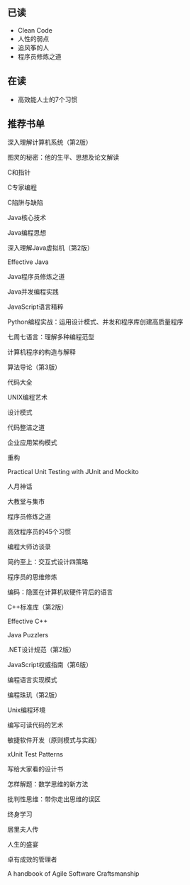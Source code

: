 ## 已读
- Clean Code
- 人性的弱点
- 追风筝的人
- 程序员修炼之道

## 在读
- 高效能人士的7个习惯 



## 推荐书单
深入理解计算机系统（第2版）

图灵的秘密：他的生平、思想及论文解读

C和指针

C专家编程

C陷阱与缺陷

Java核心技术

Java编程思想

深入理解Java虚拟机（第2版）

Effective Java

Java程序员修炼之道

Java并发编程实践

JavaScript语言精粹

Python编程实战：运用设计模式、并发和程序库创建高质量程序

七周七语言：理解多种编程范型

计算机程序的构造与解释

算法导论（第3版）

代码大全

UNIX编程艺术

设计模式

代码整洁之道

企业应用架构模式

重构

Practical Unit Testing with JUnit and Mockito

人月神话

大教堂与集市

程序员修炼之道

高效程序员的45个习惯

编程大师访谈录

简约至上：交互式设计四策略

程序员的思维修炼

编码：隐匿在计算机软硬件背后的语言

C++标准库（第2版）

Effective C++

Java Puzzlers

.NET设计规范（第2版）

JavaScript权威指南（第6版）

编程语言实现模式

编程珠玑（第2版）

Unix编程环境

编写可读代码的艺术

敏捷软件开发（原则模式与实践）

xUnit Test Patterns

写给大家看的设计书

怎样解题：数学思维的新方法

批判性思维：带你走出思维的误区

终身学习

居里夫人传

人生的盛宴

卓有成效的管理者

A handbook of Agile Software Craftsmanship
